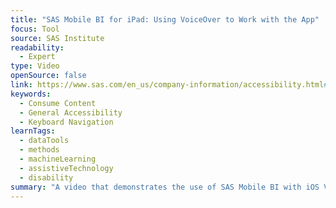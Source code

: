 ```yaml
---
title: "SAS Mobile BI for iPad: Using VoiceOver to Work with the App"
focus: Tool
source: SAS Institute
readability:
  - Expert
type: Video
openSource: false
link: https://www.sas.com/en_us/company-information/accessibility.html#m=video-sas-mobile-bi-for-ios
keywords:
  - Consume Content
  - General Accessibility
  - Keyboard Navigation
learnTags:
  - dataTools
  - methods
  - machineLearning
  - assistiveTechnology
  - disability
summary: "A video that demonstrates the use of SAS Mobile BI with iOS VoiceOver. "
---
```

